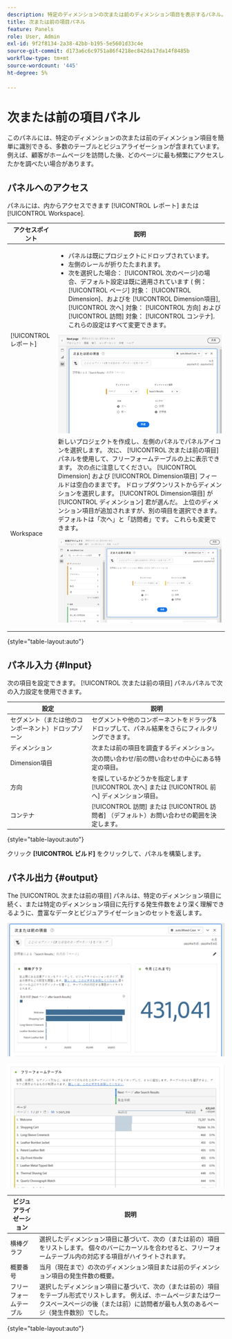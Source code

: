 ```yaml
---
description: 特定のディメンションの次または前のディメンション項目を表示するパネル。
title: 次または前の項目パネル
feature: Panels
role: User, Admin
exl-id: 9f2f8134-2a38-42bb-b195-5e5601d33c4e
source-git-commit: d173a6c6c9751a86f4218ec842da17da14f8485b
workflow-type: tm+mt
source-wordcount: '445'
ht-degree: 5%

---
```


# 次または前の項目パネル

このパネルには、特定のディメンションの次または前のディメンション項目を簡単に識別できる、多数のテーブルとビジュアライゼーションが含まれています。 例えば、顧客がホームページを訪問した後、どのページに最も頻繁にアクセスしたかを調べたい場合があります。

## パネルへのアクセス

パネルには、内からアクセスできます [!UICONTROL レポート] または [!UICONTROL Workspace].

| アクセスポイント | 説明 |
| --- | --- |
| [!UICONTROL レポート] | <ul><li>パネルは既にプロジェクトにドロップされています。</li><li>左側のレールが折りたたまれます。</li><li>次を選択した場合： [!UICONTROL 次のページ]の場合、デフォルト設定は既に適用されています ( 例： [!UICONTROL ページ] 対象： [!UICONTROL Dimension]、およびを [!UICONTROL Dimension項目], [!UICONTROL 次へ] 対象： [!UICONTROL 方向] および [!UICONTROL 訪問] 対象： [!UICONTROL コンテナ]. これらの設定はすべて変更できます。</li></ul>![次/前のパネル](assets/next-previous.png) |
| Workspace | 新しいプロジェクトを作成し、左側のパネルでパネルアイコンを選択します。 次に、 [!UICONTROL 次または前の項目] パネルを使用して、フリーフォームテーブルの上に表示できます。 次の点に注意してください。 [!UICONTROL Dimension] および [!UICONTROL Dimension項目] フィールドは空白のままです。 ドロップダウンリストからディメンションを選択します。 [!UICONTROL Dimension項目] が [!UICONTROL ディメンション] 君が選んだ。 上位のディメンション項目が追加されますが、別の項目を選択できます。 デフォルトは「次へ」と「訪問者」です。 これらも変更できます。<p>![次/前のパネル](assets/next-previous2.png) |

{style="table-layout:auto"}

## パネル入力 {#Input}

次の項目を設定できます。 [!UICONTROL 次または前の項目] パネルパネルで次の入力設定を使用できます。

| 設定 | 説明 |
| --- | --- |
| セグメント（または他のコンポーネント）ドロップゾーン | セグメントや他のコンポーネントをドラッグ&amp;ドロップして、パネル結果をさらにフィルタリングできます。 |
| ディメンション | 次または前の項目を調査するディメンション。 |
| Dimension項目 | 次の問い合わせ/前の問い合わせの中心にある特定の項目。 |
| 方向 | を探しているかどうかを指定します [!UICONTROL 次へ] または [!UICONTROL 前へ] ディメンション項目。 |
| コンテナ | [!UICONTROL 訪問] または [!UICONTROL 訪問者] （デフォルト）お問い合わせの範囲を決定します。 |

{style="table-layout:auto"}

クリック **[!UICONTROL ビルド]** をクリックして、パネルを構築します。

## パネル出力 {#output}

The [!UICONTROL 次または前の項目] パネルは、特定のディメンション項目に続く、または特定のディメンション項目に先行する発生件数をより深く理解できるように、豊富なデータとビジュアライゼーションのセットを返します。

![次/前のパネル出力](assets/next-previous-output.png)

![次/前のパネル出力](assets/next-previous-output2.png)

| ビジュアライゼーション | 説明 |
| --- | --- |
| 横棒グラフ | 選択したディメンション項目に基づいて、次の（または前の）項目をリストします。 個々のバーにカーソルを合わせると、フリーフォームテーブル内の対応する項目がハイライトされます。 |
| 概要番号 | 当月（現在まで）の次のディメンション項目または前のディメンション項目の発生件数の概要。 |
| フリーフォームテーブル | 選択したディメンション項目に基づいて、次の（または前の）項目をテーブル形式でリストします。 例えば、ホームページまたはワークスペースページの後（または前）に訪問者が最も人気のあるページ（発生件数別）でした。 |

{style="table-layout:auto"}
